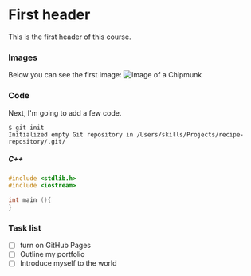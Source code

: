# First header
This is the first header of this course. 

### Images
Below you can see the first image:
![Image of a Chipmunk](https://img.3cat.cat/multimedia/jpg/1/5/1666445920451_670x378.jpg)

### Code
Next, I'm going to add a few code.
```
$ git init
Initialized empty Git repository in /Users/skills/Projects/recipe-repository/.git/
```
##### C++
``` cpp
#include <stdlib.h>
#include <iostream>

int main (){
}

```
### Task list
- [ ] turn on GitHub Pages
- [ ] Outline my portfolio
- [ ] Introduce myself to the world
